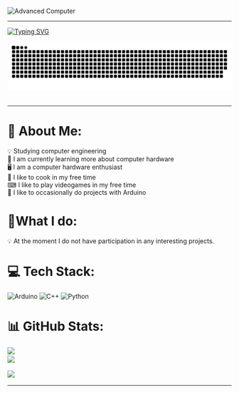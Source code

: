 ![Advanced Computer](https://github.com/RobertoPerezZamora/portfolio/assets/150096831/028d590c-eb83-4721-8ca0-7d2f169991c2)

---

[![Typing SVG](https://readme-typing-svg.demolab.com?font=Fira+Code&weight=700&size=60&duration=10000&pause=2000&color=9D47F7&center=true&vCenter=true&random=false&width=1920&height=100&lines=Have+a+nice+day+and+have+fun+%3AD)](https://git.io/typing-svg)


<div align="center">
  <a href="https://1999azzar.github.io/1999AZZAR/">
  <img  src="https://github.com/1999AZZAR/1999AZZAR/blob/main/resources/img/grid-snake.svg"
       alt="snake" /></a>
</div>
<br>

---


# 💫 About Me:
💡 Studying computer engineering<br>
🌱 I am currently learning more about computer hardware<br>
🖥 I am a computer hardware enthusiast  
🍳 I like to cook in my free time  
⌨ I like to play videogames in my free time  
📓 I like to occasionally do projects with Arduino

# 📑What I do:
💡 At the moment I do not have participation in any interesting projects.


# 💻 Tech Stack:
![Arduino](https://img.shields.io/badge/-Arduino-00979D?style=for-the-badge&logo=Arduino&logoColor=white) ![C++](https://img.shields.io/badge/c++-%2300599C.svg?style=for-the-badge&logo=c%2B%2B&logoColor=white) ![Python](https://img.shields.io/badge/python-3670A0?style=for-the-badge&logo=python&logoColor=ffdd54)


# 📊 GitHub Stats:
![](https://github-readme-stats.vercel.app/api?username=RobertoPerezZamora&theme=midnight-purple&hide_border=true&include_all_commits=true&count_private=false)<br/>
![](https://github-readme-stats.vercel.app/api/top-langs/?username=RobertoPerezZamora&theme=midnight-purple&hide_border=true&include_all_commits=true&count_private=false&layout=compact)

[![](https://visitcount.itsvg.in/api?id=RobertoPerezZamora&label=Profile%20Views&color=11&icon=5&pretty=false)](https://visitcount.itsvg.in)

---

<!-- Proudly created with GPRM ( https://gprm.itsvg.in ) -->

